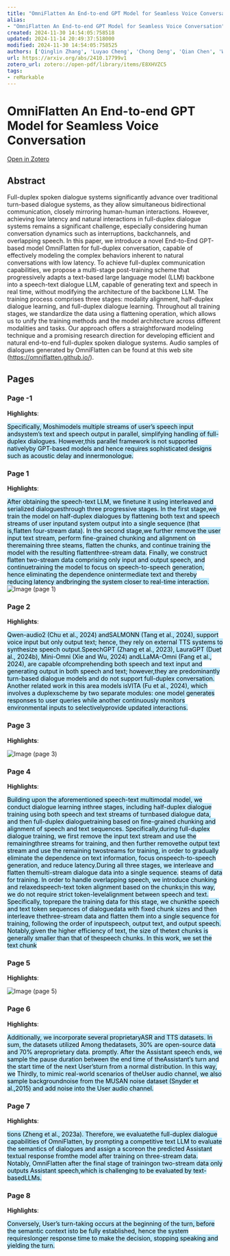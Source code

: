 ```yaml
---
title: "OmniFlatten An End-to-end GPT Model for Seamless Voice Conversation"
alias:
- "OmniFlatten An End-to-end GPT Model for Seamless Voice Conversation"
created: 2024-11-30 14:54:05:758518
updated: 2024-11-14 20:49:37:518000
modified: 2024-11-30 14:54:05:758525
authors: ['Qinglin Zhang', 'Luyao Cheng', 'Chong Deng', 'Qian Chen', 'Wen Wang', 'Siqi Zheng', 'Jiaqing Liu', 'Hai Yu', 'Chaohong Tan']
url: https://arxiv.org/abs/2410.17799v1
zotero_url: zotero://open-pdf/library/items/E8XHVZC5
tags:
- reMarkable
---
```


# OmniFlatten An End-to-end GPT Model for Seamless Voice Conversation
[Open in Zotero](zotero://open-pdf/library/items/E8XHVZC5)
## Abstract

Full-duplex spoken dialogue systems significantly advance over traditional turn-based dialogue systems, as they allow simultaneous bidirectional communication, closely mirroring human-human interactions. However, achieving low latency and natural interactions in full-duplex dialogue systems remains a significant challenge, especially considering human conversation dynamics such as interruptions, backchannels, and overlapping speech. In this paper, we introduce a novel End-to-End GPT-based model OmniFlatten for full-duplex conversation, capable of effectively modeling the complex behaviors inherent to natural conversations with low latency. To achieve full-duplex communication capabilities, we propose a multi-stage post-training scheme that progressively adapts a text-based large language model (LLM) backbone into a speech-text dialogue LLM, capable of generating text and speech in real time, without modifying the architecture of the backbone LLM. The training process comprises three stages: modality alignment, half-duplex dialogue learning, and full-duplex dialogue learning. Throughout all training stages, we standardize the data using a flattening operation, which allows us to unify the training methods and the model architecture across different modalities and tasks. Our approach offers a straightforward modeling technique and a promising research direction for developing efficient and natural end-to-end full-duplex spoken dialogue systems. Audio samples of dialogues generated by OmniFlatten can be found at this web site (https://omniflatten.github.io/).
## Pages
### Page -1
**Highlights**:

<mark style="background-color: rgba(190, 234, 254, 255)">Specifically, Moshimodels multiple streams of user’s speech input andsystem’s text and speech output in parallel, simplifying handling of full-duplex dialogues. However,this parallel framework is not supported nativelyby GPT-based models and hence requires sophisticated designs such as acoustic delay and innermonologue.</mark>
### Page 1
**Highlights**:

<mark style="background-color: rgba(190, 234, 254, 255)">After obtaining the speech-text LLM, we finetune it using interleaved and serialized dialoguesthrough three progressive stages. In the first stage,we train the model on half-duplex dialogues by flattening both text and speech streams of user inputand system output into a single sequence (that is,flatten four-stream data).</mark>
<mark style="background-color: rgba(190, 234, 254, 255)">In the second stage,we further remove the user input text stream, perform fine-grained chunking and alignment on theremaining three steams, flatten the chunks, and continue training the model with the resulting flattenthree-stream data.</mark>
<mark style="background-color: rgba(190, 234, 254, 255)">Finally, we construct flatten two-stream data comprising only input and output speech, and continuetraining the model to focus on speech-to-speech</mark>
<mark style="background-color: rgba(190, 234, 254, 255)">generation, hence eliminating the dependence onintermediate text and thereby reducing latency andbringing the system closer to real-time interaction.</mark>
![Image (page 1)](statics/a8a035effb5c/tmpx95xj4my.svg)
### Page 2
**Highlights**:

<mark style="background-color: rgba(190, 234, 254, 255)">Qwen-audio2 (Chu et al., 2024) andSALMONN (Tang et al., 2024), support voice input but only output text; hence, they rely on external TTS systems to synthesize speech output.SpeechGPT (Zhang et al., 2023), LauraGPT (Duet al., 2024b), Mini-Omni (Xie and Wu, 2024) andLLaMA-Omni (Fang et al., 2024), are capable ofcomprehending both speech and text input and generating output in both speech and text; however,they are predominantly turn-based dialogue models and do not support full-duplex conversation.</mark>
<mark style="background-color: rgba(190, 234, 254, 255)">Another related work in this area models isVITA (Fu et al., 2024), which involves a duplexscheme by two separate modules: one model generates responses to user queries while another continuously monitors environmental inputs to selectivelyprovide updated interactions.</mark>
### Page 3
**Highlights**:

![Image (page 3)](statics/a8a035effb5c/tmp_12r9q9w.png)
### Page 4
**Highlights**:

<mark style="background-color: rgba(190, 234, 254, 255)">Building upon the aforementioned speech-text multimodal model, we conduct dialogue learning inthree stages, including half-duplex dialogue training using both speech and text streams of turnbased dialogue data, and then full-duplex dialoguetraining based on fine-grained chunking and alignment of speech and text sequences. Specifically,during full-duplex dialogue training, we first remove the input text stream and use the remainingthree streams for training, and then further removethe output text stream and use the remaining twostreams for training, in order to gradually eliminate the dependence on text information, focus onspeech-to-speech generation, and reduce latency.During all three stages, we interleave and flatten themulti-stream dialogue data into a single sequence.</mark>
<mark style="background-color: rgba(190, 234, 254, 255)">steams of data for training. In order to handle overlapping speech, we introduce chunking and relaxedspeech-text token alignment based on the chunks;in this way, we do not require strict token-levelalignment between speech and text. Specifically, toprepare the training data for this stage, we chunkthe speech and text token sequences of dialoguedata with fixed chunk sizes and then interleave thethree-stream data and flatten them into a single sequence for training, following the order of inputspeech, output text, and output speech. Notably,given the higher efficiency of text, the size of thetext chunks is generally smaller than that of thespeech chunks. In this work, we set the text chunk</mark>
### Page 5
**Highlights**:

![Image (page 5)](statics/a8a035effb5c/tmpj2nni_bo.svg)
### Page 6
**Highlights**:

<mark style="background-color: rgba(190, 234, 254, 255)">Additionally, we incorporate several proprietaryASR and TTS datasets. In sum, the datasets utilized</mark>
<mark style="background-color: rgba(190, 234, 254, 255)">Among thedatasets, 30% are open-source data and 70% areproprietary data.</mark>
<mark style="background-color: rgba(190, 234, 254, 255)">promptly. After the Assistant speech ends, we sample the pause duration between the end time of theAssistant’s turn and the start time of the next User’sturn from a normal distribution. In this way, we</mark>
<mark style="background-color: rgba(190, 234, 254, 255)">Thirdly, to mimic real-world scenarios of theUser audio channel, we also sample backgroundnoise from the MUSAN noise dataset (Snyder et al.,2015) and add noise into the User audio channel.</mark>
### Page 7
**Highlights**:

<mark style="background-color: rgba(190, 234, 254, 255)">tions (Zheng et al., 2023a). Therefore, we evaluatethe full-duplex dialogue capabilities of OmniFlatten, by prompting a competitive text LLM to evaluate the semantics of dialogues and assign a scoreon the predicted Assistant textual response fromthe model after training on three-stream data. Notably, OmniFlatten after the final stage of trainingon two-stream data only outputs Assistant speech,which is challenging to be evaluated by text-basedLLMs.</mark>
### Page 8
**Highlights**:

<mark style="background-color: rgba(190, 234, 254, 255)">Conversely, User’s turn-taking occurs at the beginning of the turn, before the semantic context isto be fully established, hence the system requireslonger response time to make the decision, stopping speaking and yielding the turn.</mark>